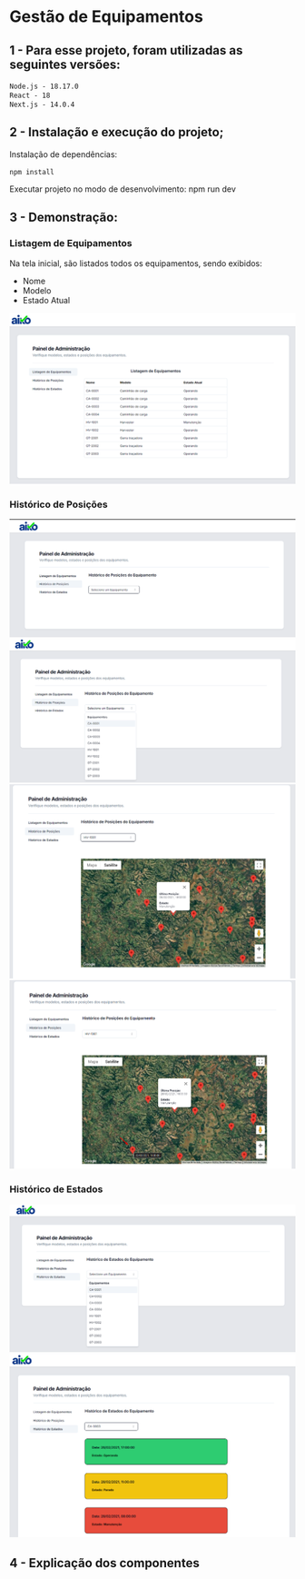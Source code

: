 # Gestão de Equipamentos

## 1 - Para esse projeto, foram utilizadas as seguintes versões:

    Node.js - 18.17.0
    React - 18
    Next.js - 14.0.4

## 2 - Instalação e execução do projeto;

Instalação de dependências:

    npm install

Executar projeto no modo de desenvolvimento:
npm run dev

## 3 - Demonstração:

### Listagem de Equipamentos

Na tela inicial, são listados todos os equipamentos, sendo exibidos:

<ul>
	<li>Nome</li>
	<li>Modelo</li>
	<li>Estado Atual</li>
</ul>

<img src="/public/img/listagem.png">

### Histórico de Posições

<img src="/public/img/posicoes_01.png">

<img src="/public/img/posicoes_02.png">

<img src="/public/img/posicoes_03.png">

<img src="/public/img/posicoes_04.png">

### Histórico de Estados

<img src="/public/img/estados_01.png">

<img src="/public/img/estados_02.png">

## 4 - Explicação dos componentes
